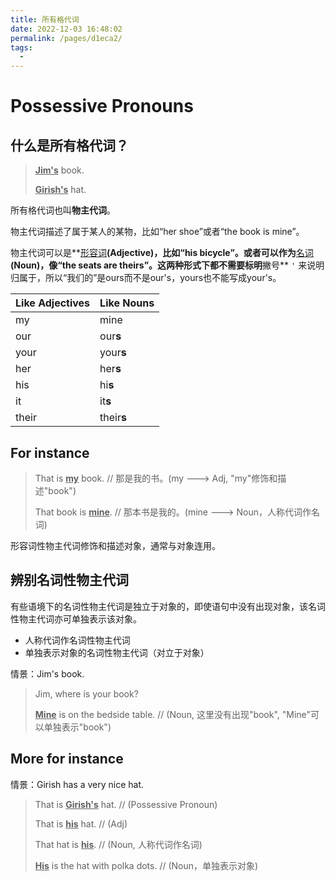 ```yaml
---
title: 所有格代词
date: 2022-12-03 16:48:02
permalink: /pages/d1eca2/
tags:
  - 
---
```

# Possessive Pronouns

## 什么是所有格代词？

> **<u>Jim's</u>** book.
>
> **<u>Girish's</u>** hat.

所有格代词也叫**物主代词**。

物主代词描述了属于某人的某物，比如“her shoe”或者“the book is mine”。

物主代词可以是**<u>形容词</u>**(Adjective)，比如“his bicycle”。或者可以作为**<u>名词</u>**(Noun)，像“the seats are theirs”。这两种形式下都不需要标明**撇号** `'` 来说明归属于，所以“我们的”是ours而不是our's，yours也不能写成your's。

| Like Adjectives | Like Nouns |
| :-------------- | :--------- |
| my              | mine       |
| our             | our**s**   |
| your            | your**s**  |
| her             | her**s**   |
| his             | hi**s**    |
| it              | it**s**    |
| their           | their**s** |

## For instance

> That is **<u>my</u>** book. // 那是我的书。(my ---> Adj, "my"修饰和描述"book")
>
> That book is **<u>mine</u>**. // 那本书是我的。(mine ---> Noun，人称代词作名词)

形容词性物主代词修饰和描述对象，通常与对象连用。

## 辨别名词性物主代词

有些语境下的名词性物主代词是独立于对象的，即使语句中没有出现对象，该名词性物主代词亦可单独表示该对象。

- 人称代词作名词性物主代词
- 单独表示对象的名词性物主代词（对立于对象）

情景：Jim's book.

> Jim, where is your book?
>
> **<u>Mine</u>** is on the bedside table. // (Noun, 这里没有出现"book", "Mine"可以单独表示"book")

## More for instance

情景：Girish has a very nice hat.

> That is **<u>Girish's</u>** hat. // (Possessive Pronoun)
>
> That is **<u>his</u>** hat. // (Adj)
>
> That hat is **<u>his</u>**. // (Noun, 人称代词作名词)
>
> **<u>His</u>** is the hat with polka dots. // (Noun，单独表示对象)